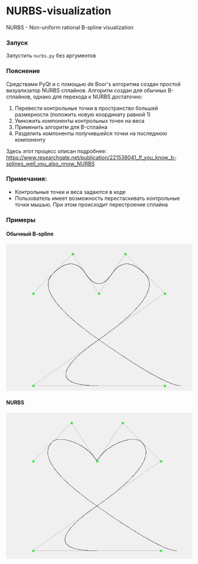 # NURBS-visualization
NURBS - Non-uniform rational B-spline visualization

### Запуск
Запустить `nurbs.py` без аргументов

### Пояснение
Средствами PyQt и c помощью de Boor's алгоритма создан простой визуализатор NURBS сплайнов. Алгоритм создан для обычных B-сплайнов, однако для перехода к NURBS достаточно:
1. Перевести контрольные точки в пространство большей размерности (положить новую координату равной 1)
2. Умножить компоненты контрольных точек на веса
3. Применить алгоритм для B-сплайна
4. Разделить компоненты получившейся точки на последнюю компоненту

Здесь этот процесс описан подробнее: https://www.researchgate.net/publication/221538041_If_you_know_b-splines_well_you_also_nnow_NURBS

### Примечания:
- Контрольные точки и веса задаются в коде
- Пользователь имеет возможность перестаскивать контрольные точки мышью. При этом происходит перестроение сплайна

### Примеры

#### Обычный B-spline
![](https://github.com/Nikitagritsaenko/NURBS-visualization/blob/master/screenshots/b_spline.JPG)

#### NURBS
![](https://github.com/Nikitagritsaenko/NURBS-visualization/blob/master/screenshots/nurbs.JPG)
